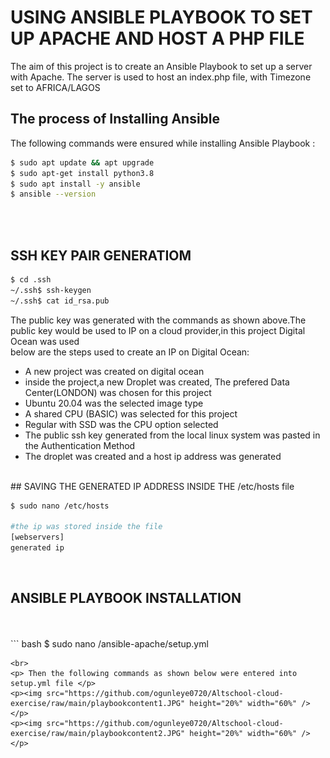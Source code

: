 <h1> USING ANSIBLE PLAYBOOK TO SET UP APACHE AND HOST A PHP FILE</h1>

<p> The aim of this project is to create an Ansible Playbook to set up a server with Apache. The server is used to host an index.php file, with Timezone set to AFRICA/LAGOS</p>

<h2> The process of Installing Ansible </h2>
<p> The following commands were ensured while installing Ansible Playbook : </p>

``` bash
$ sudo apt update && apt upgrade
$ sudo apt-get install python3.8
$ sudo apt install -y ansible
$ ansible --version

```

<br>
<br>

## SSH KEY PAIR GENERATIOM
``` bash
$ cd .ssh
~/.ssh$ ssh-keygen
~/.ssh$ cat id_rsa.pub

```
<p>The public key was generated with the commands as shown above.The public key would be used to IP on a cloud provider,in this project Digital Ocean was used <br>
	below are the steps used to create an IP on Digital Ocean:
<ul>	
 <li> A new project was created on digital ocean </li>
 <li> inside the project,a new Droplet was created, The prefered Data Center(LONDON) was chosen for this project </li>
 <li> Ubuntu 20.04 was the selected image type </li>
 <li> A shared CPU (BASIC) was selected for this project </li>
 <li> Regular with SSD was the CPU option selected </li>
 <li> The public ssh key generated from the local linux system was pasted in the Authentication Method </li>
 <li> The droplet was created and a host ip address was generated </li>
</ul>
</p> 
<br>
## SAVING THE GENERATED IP ADDRESS INSIDE THE /etc/hosts file

``` bash
$ sudo nano /etc/hosts

#the ip was stored inside the file
[webservers]
generated ip
```
<br>
<h2> ANSIBLE PLAYBOOK INSTALLATION </h2>
<br>
<br>
``` bash
$ sudo nano /ansible-apache/setup.yml

```
<br>
<p> Then the following commands as shown below were entered into setup.yml file </p>
<p><img src="https://github.com/ogunleye0720/Altschool-cloud-exercise/raw/main/playbookcontent1.JPG" height="20%" width="60%" /></p>
<p><img src="https://github.com/ogunleye0720/Altschool-cloud-exercise/raw/main/playbookcontent2.JPG" height="20%" width="60%" /></p>	
